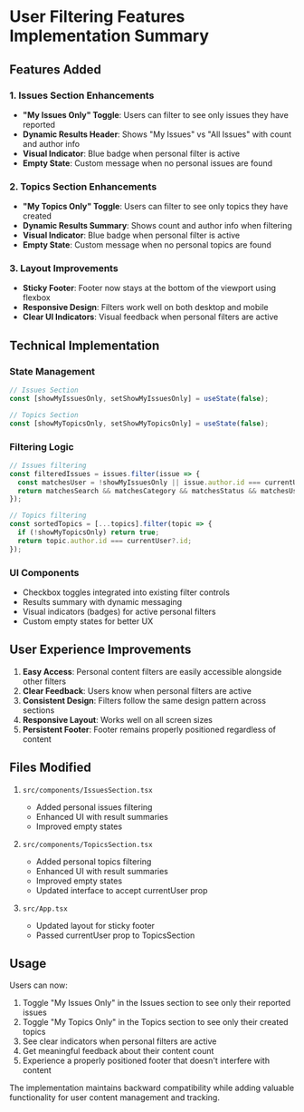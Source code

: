 # User Filtering Features Implementation Summary

## Features Added

### 1. Issues Section Enhancements
- **"My Issues Only" Toggle**: Users can filter to see only issues they have reported
- **Dynamic Results Header**: Shows "My Issues" vs "All Issues" with count and author info
- **Visual Indicator**: Blue badge when personal filter is active
- **Empty State**: Custom message when no personal issues are found

### 2. Topics Section Enhancements
- **"My Topics Only" Toggle**: Users can filter to see only topics they have created
- **Dynamic Results Summary**: Shows count and author info when filtering
- **Visual Indicator**: Blue badge when personal filter is active
- **Empty State**: Custom message when no personal topics are found

### 3. Layout Improvements
- **Sticky Footer**: Footer now stays at the bottom of the viewport using flexbox
- **Responsive Design**: Filters work well on both desktop and mobile
- **Clear UI Indicators**: Visual feedback when personal filters are active

## Technical Implementation

### State Management
```typescript
// Issues Section
const [showMyIssuesOnly, setShowMyIssuesOnly] = useState(false);

// Topics Section  
const [showMyTopicsOnly, setShowMyTopicsOnly] = useState(false);
```

### Filtering Logic
```typescript
// Issues filtering
const filteredIssues = issues.filter(issue => {
  const matchesUser = !showMyIssuesOnly || issue.author.id === currentUser?.id;
  return matchesSearch && matchesCategory && matchesStatus && matchesUser;
});

// Topics filtering
const sortedTopics = [...topics].filter(topic => {
  if (!showMyTopicsOnly) return true;
  return topic.author.id === currentUser?.id;
});
```

### UI Components
- Checkbox toggles integrated into existing filter controls
- Results summary with dynamic messaging
- Visual indicators (badges) for active personal filters
- Custom empty states for better UX

## User Experience Improvements

1. **Easy Access**: Personal content filters are easily accessible alongside other filters
2. **Clear Feedback**: Users know when personal filters are active
3. **Consistent Design**: Filters follow the same design pattern across sections
4. **Responsive Layout**: Works well on all screen sizes
5. **Persistent Footer**: Footer remains properly positioned regardless of content

## Files Modified

1. `src/components/IssuesSection.tsx`
   - Added personal issues filtering
   - Enhanced UI with result summaries
   - Improved empty states

2. `src/components/TopicsSection.tsx`
   - Added personal topics filtering
   - Enhanced UI with result summaries
   - Improved empty states
   - Updated interface to accept currentUser prop

3. `src/App.tsx`
   - Updated layout for sticky footer
   - Passed currentUser prop to TopicsSection

## Usage

Users can now:
1. Toggle "My Issues Only" in the Issues section to see only their reported issues
2. Toggle "My Topics Only" in the Topics section to see only their created topics
3. See clear indicators when personal filters are active
4. Get meaningful feedback about their content count
5. Experience a properly positioned footer that doesn't interfere with content

The implementation maintains backward compatibility while adding valuable functionality for user content management and tracking.

